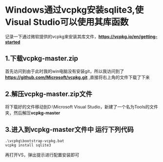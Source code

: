 # Windows通过vcpkg安装sqlite3,使Visual Studio可以使用其库函数
记录一下通过微软提供的vcpkg来安装其库文件，**https://vcpkg.io/en/getting-started**
## 1.下载vcpkg-master.zip
首先访问到由于此时我的win电脑没有安装git，所以我访问到了**https://github.com/Microsoft/vcpkg.git** ,直接将右上角的文件下载了下来
## 2.解压vcpkg-master.zip文件
将下载好的文件移动到D:\Microsoft Visual Studio，新建了一个名为Tools的文件夹，然后解压**vcpkg-master**
## 3.进入到vcpkg-master文件中 运行下列代码
    .\vcpkg\bootstrap-vcpkg.bat
    vcpkg install sqlite3
再打开VS，弹出提示进行配置安装即可
